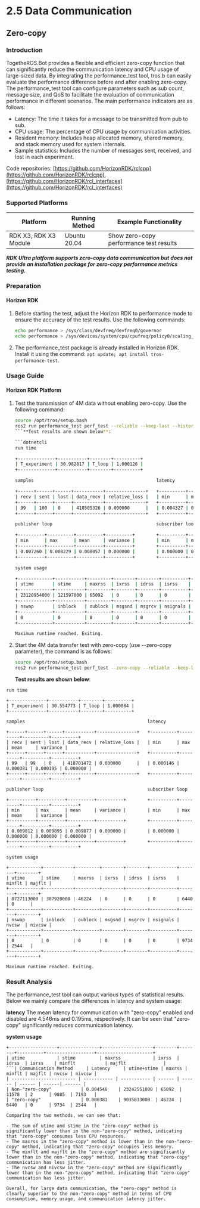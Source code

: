 # 2.5 Data Communication

## Zero-copy

### Introduction

TogetheROS.Bot provides a flexible and efficient zero-copy function that can significantly reduce the communication latency and CPU usage of large-sized data. By integrating the performance_test tool, tros.b can easily evaluate the performance difference before and after enabling zero-copy. The performance_test tool can configure parameters such as sub count, message size, and QoS to facilitate the evaluation of communication performance in different scenarios. The main performance indicators are as follows:

- Latency: The time it takes for a message to be transmitted from pub to sub.
- CPU usage: The percentage of CPU usage by communication activities.
- Resident memory: Includes heap allocated memory, shared memory, and stack memory used for system internals.
- Sample statistics: Includes the number of messages sent, received, and lost in each experiment.

Code repositories: [https://github.com/HorizonRDK/rclcpp](https://github.com/HorizonRDK/rclcpp), [https://github.com/HorizonRDK/rcl_interfaces](https://github.com/HorizonRDK/rcl_interfaces)

### Supported Platforms

| Platform    | Running Method      | Example Functionality                       |
| ------- | ------------ | ------------------------------ |
| RDK X3, RDK X3 Module | Ubuntu 20.04 | Show zero-copy performance test results |

***RDK Ultra platform supports zero-copy data communication but does not provide an installation package for zero-copy performance metrics testing.***

### Preparation

#### Horizon RDK

1. Before starting the test, adjust the Horizon RDK to performance mode to ensure the accuracy of the test results. Use the following commands:

   ```bash
   echo performance > /sys/class/devfreq/devfreq0/governor
   echo performance > /sys/devices/system/cpu/cpufreq/policy0/scaling_governor 
   ```

2. The performance_test package is already installed in Horizon RDK. Install it using the command: `apt update; apt install tros-performance-test`.

### Usage Guide

#### Horizon RDK Platform

1. Test the transmission of 4M data without enabling zero-copy. Use the following command:

    ```bash
    source /opt/tros/setup.bash
    ros2 run performance_test perf_test --reliable --keep-last --history-depth 10 -s 1 -m Array4m -r 100 --max-runtime 30
    ```**Test results are shown below**:

    ```dotnetcli
    run time

    +--------------+-----------+--------+----------+
    | T_experiment | 30.982817 | T_loop | 1.000126 |
    +--------------+-----------+--------+----------+

    samples                                              latency

    +------+------+------+-----------+---------------+   +----------+----------+----------+----------+
    | recv | sent | lost | data_recv | relative_loss |   | min      | max      | mean     | variance |
    +------+------+------+-----------+---------------+   +----------+----------+----------+----------+
    | 99   | 100  | 0    | 418505326 | 0.000000      |   | 0.004327 | 0.005605 | 0.004546 | 0.000000 |
    +------+------+------+-----------+---------------+   +----------+----------+----------+----------+

    publisher loop                                       subscriber loop

    +----------+----------+----------+----------+        +----------+----------+----------+----------+
    | min      | max      | mean     | variance |        | min      | max      | mean     | variance |
    +----------+----------+----------+----------+        +----------+----------+----------+----------+
    | 0.007260 | 0.008229 | 0.008057 | 0.000000 |        | 0.000000 | 0.000000 | 0.000000 | 0.000000 |
    +----------+----------+----------+----------+        +----------+----------+----------+----------+

    system usage

    +-------------+-----------+---------+--------+--------+----------+--------+--------+
    | utime       | stime     | maxrss  | ixrss  | idrss  | isrss    | minflt | majflt |
    +-------------+-----------+---------+--------+--------+----------+--------+--------+
    | 23120954000 | 121597000 | 65092   | 0      | 0      | 0        | 11578  | 2      |
    +-------------+-----------+---------+--------+--------+----------+--------+--------+
    | nswap       | inblock   | oublock | msgsnd | msgrcv | nsignals | nvcsw  | nivcsw |
    +-------------+-----------+---------+--------+--------+----------+--------+--------+
    | 0           | 0         | 0       | 0      | 0      | 0        | 9885   | 7193   |
    +-------------+-----------+---------+--------+--------+----------+--------+--------+

    Maximum runtime reached. Exiting.
    ```

2. Start the 4M data transfer test with zero-copy (use --zero-copy parameter), the command is as follows:

      ```bash
      source /opt/tros/setup.bash
      ros2 run performance_test perf_test --zero-copy --reliable --keep-last --history-depth 10 -s 1 -m Array4m -r 100 --max-runtime 30
      ```

    **Test results are shown below**:
```dotnetcli
run time

+--------------+-----------+--------+----------+
| T_experiment | 30.554773 | T_loop | 1.000084 |
+--------------+-----------+--------+----------+

samples                                              latency

+------+------+------+-----------+---------------+   +----------+----------+----------+----------+
| recv | sent | lost | data_recv | relative_loss |   | min      | max      | mean     | variance |
+------+------+------+-----------+---------------+   +----------+----------+----------+----------+
| 99   | 99   | 0    | 418701472 | 0.000000      |   | 0.000146 | 0.000381 | 0.000195 | 0.000000 |
+------+------+------+-----------+---------------+   +----------+----------+----------+----------+

publisher loop                                       subscriber loop

+----------+----------+----------+----------+        +----------+----------+----------+----------+
| min      | max      | mean     | variance |        | min      | max      | mean     | variance |
+----------+----------+----------+----------+        +----------+----------+----------+----------+
| 0.009812 | 0.009895 | 0.009877 | 0.000000 |        | 0.000000 | 0.000000 | 0.000000 | 0.000000 |
+----------+----------+----------+----------+        +----------+----------+----------+----------+

system usage

+------------+-----------+---------+--------+--------+----------+--------+--------+
| utime      | stime     | maxrss  | ixrss  | idrss  | isrss    | minflt | majflt |
+------------+-----------+---------+--------+--------+----------+--------+--------+
| 8727113000 | 307920000 | 46224   | 0      | 0      | 0        | 6440   | 0      |
+------------+-----------+---------+--------+--------+----------+--------+--------+
| nswap      | inblock   | oublock | msgsnd | msgrcv | nsignals | nvcsw  | nivcsw |
+------------+-----------+---------+--------+--------+----------+--------+--------+
| 0          | 0         | 0       | 0      | 0      | 0        | 9734   | 2544   |
+------------+-----------+---------+--------+--------+----------+--------+--------+

Maximum runtime reached. Exiting.
```


### Result Analysis

The performance_test tool can output various types of statistical results. Below we mainly compare the differences in latency and system usage:

**latency**
The mean latency for communication with "zero-copy" enabled and disabled are 4.546ms and 0.195ms, respectively. It can be seen that "zero-copy" significantly reduces communication latency.

**system usage**

```dotnetcli
+------------------+---------------+-------------------+--------+--------+----------+------------------+---------------------+
| utime            | stime         | maxrss            | ixrss  | idrss  | isrss    | minflt           | majflt              |
```| Communication Method     | Latency     | utime+stime | maxrss | minflt | majflt | nvcsw | nivcsw |
| ------------------------ | ----------- | ----------- | ------ | ------ | ------ | ------| ------ |
| Non-"zero-copy"           | 0.004546    | 23242551000 | 65092  | 11578  | 2      | 9885  | 7193   |
| "zero-copy"               | 0.000381    | 9035033000  | 46224  | 6440   | 0      | 9734  | 2544   |

Comparing the two methods, we can see that:

- The sum of utime and stime in the "zero-copy" method is significantly lower than in the non-"zero-copy" method, indicating that "zero-copy" consumes less CPU resources.
- The maxrss in the "zero-copy" method is lower than in the non-"zero-copy" method, indicating that "zero-copy" occupies less memory.
- The minflt and majflt in the "zero-copy" method are significantly lower than in the non-"zero-copy" method, indicating that "zero-copy" communication has less jitter.
- The nvcsw and nivcsw in the "zero-copy" method are significantly lower than in the non-"zero-copy" method, indicating that "zero-copy" communication has less jitter.

Overall, for large data communication, the "zero-copy" method is clearly superior to the non-"zero-copy" method in terms of CPU consumption, memory usage, and communication latency jitter.
